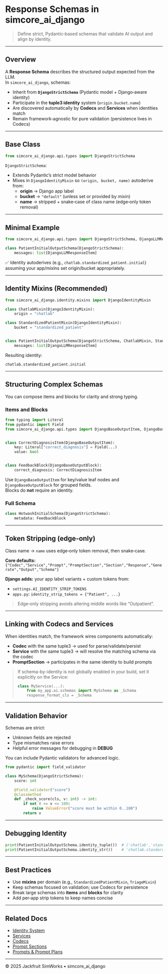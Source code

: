 # Response Schemas in simcore_ai_django

> Define strict, Pydantic‑based schemas that validate AI output and align by identity.

---

## Overview

A **Response Schema** describes the structured output expected from the LLM.  
In `simcore_ai_django`, schemas:

- Inherit from **`DjangoStrictSchema`** (Pydantic model + Django‑aware identity)
- Participate in the **tuple3 identity** system (`origin.bucket.name`)
- Are discovered automatically by **Codecs** and **Services** when identities match
- Remain framework‑agnostic for pure validation (persistence lives in Codecs)

---

## Base Class

```python
from simcore_ai_django.api.types import DjangoStrictSchema
```

`DjangoStrictSchema`:
- Extends Pydantic’s strict model behavior
- Mixes in `DjangoIdentityMixin` so `(origin, bucket, name)` autoderive from:
  - **origin** → Django app label
  - **bucket** → `"default"` (unless set or provided by mixin)
  - **name** → stripped + snake‑case of class name (edge‑only token removal)

---

## Minimal Example

```python
from simcore_ai_django.api.types import DjangoStrictSchema, DjangoLLMResponseItem

class PatientInitialOutputSchema(DjangoStrictSchema):
    messages: list[DjangoLLMResponseItem]
```

✅ Identity autoderives (e.g., `chatlab.standardized_patient.initial`) assuming your app/mixins set origin/bucket appropriately.

---

## Identity Mixins (Recommended)

```python
from simcore_ai_django.identity.mixins import DjangoIdentityMixin

class ChatlabMixin(DjangoIdentityMixin):
    origin = "chatlab"

class StandardizedPatientMixin(DjangoIdentityMixin):
    bucket = "standardized_patient"


class PatientInitialOutputSchema(DjangoStrictSchema, ChatlabMixin, StandardizedPatientMixin):
    messages: list[DjangoLLMResponseItem]
```

Resulting identity:
```
chatlab.standardized_patient.initial
```

---

## Structuring Complex Schemas

You can compose items and blocks for clarity and strong typing.

### Items and Blocks

```python
from typing import Literal
from pydantic import Field
from simcore_ai_django.api.types import DjangoBaseOutputItem, DjangoBaseOutputBlock


class CorrectDiagnosisItem(DjangoBaseOutputItem):
    key: Literal["correct_diagnosis"] = Field(...)
    value: bool


class FeedbackBlock(DjangoBaseOutputBlock):
    correct_diagnosis: CorrectDiagnosisItem
```

Use `DjangoBaseOutputItem` for key/value leaf nodes and `DjangoBaseOutputBlock` for grouped fields.  
Blocks do **not** require an identity.

### Full Schema

```python
class HotwashInitialSchema(DjangoStrictSchema):
    metadata: FeedbackBlock
```

---

## Token Stripping (edge‑only)

Class name → `name` uses edge‑only token removal, then snake‑case.

**Core defaults:** `{"Codec","Service","Prompt","PromptSection","Section","Response","Generate","Output","Schema"}`

**Django adds:** your app label variants + custom tokens from:
- `settings.AI_IDENTITY_STRIP_TOKENS`
- `apps.py`: `identity_strip_tokens = {"Patient", ...}`

> Edge‑only stripping avoids altering middle words like “Outpatient”.

---

## Linking with Codecs and Services

When identities match, the framework wires components automatically:

- **Codec** with the same tuple3 → used for parse/validate/persist
- **Service** with the same tuple3 → will resolve the matching schema via the codec
- **PromptSection** → participates in the same identity to build prompts

> If schema-by-identity is not globally enabled in your build, set it explicitly on the Service:
> ```python
> class MyService(...):
>     from my_app.ai.schemas import MySchema as _Schema
>     response_format_cls = _Schema
> ```

---

## Validation Behavior

Schemas are strict:
- Unknown fields are rejected
- Type mismatches raise errors
- Helpful error messages for debugging in **DEBUG**

You can include Pydantic validators for advanced logic.

```python
from pydantic import field_validator

class MySchema(DjangoStrictSchema):
    score: int

    @field_validator("score")
    @classmethod
    def _check_score(cls, v: int) -> int:
        if not 0 <= v <= 100:
            raise ValueError("score must be within 0..100")
        return v
```

---

## Debugging Identity

```python
print(PatientInitialOutputSchema.identity_tuple())  # ('chatlab','standardized_patient','initial')
print(PatientInitialOutputSchema.identity_str())    # 'chatlab.standardized_patient.initial'
```

---

## Best Practices

- Use **mixins** per domain (e.g., `StandardizedPatientMixin`, `TriageMixin`)
- Keep schemas focused on validation; use Codecs for persistence
- Break large schemas into **items** and **blocks** for clarity
- Add per‑app strip tokens to keep names concise

---

## Related Docs

- [Identity System](identity.md)
- [Services](services.md)
- [Codecs](codecs.md)
- [Prompt Sections](prompt_sections.md)
- [Prompts & Prompt Plans](prompts.md)

---

© 2025 Jackfruit SimWorks • simcore_ai_django
